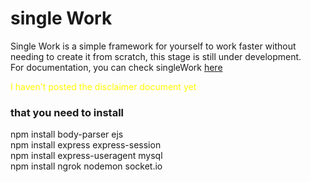# single Work

<p >Single Work is a simple framework for yourself to work faster without needing to create it from scratch, this stage is still under development.<br>
For documentation, you can check singleWork <a href="#" target="_blank">here</a></p>
<p style="color: #FFFF00	;">I haven't posted the disclaimer document yet</p>

<h3>that you need to install</h3>
npm install body-parser ejs <br>
npm install express express-session<br>
npm install express-useragent mysql<br>
npm install ngrok nodemon socket.io<br>
